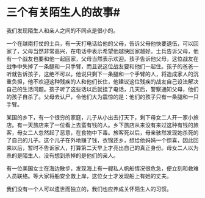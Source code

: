 # 三个有关陌生人的故事#
我们发现陌生人和亲人之间的不同点是很小的。 


一个在越南打仗的士兵，有一天打电话给他的父母，告诉父母他快要退伍，可以回家了，父母当然非常高兴，在电话中表示希望他越快回家越好。士兵告诉父母，他有一个战友也要和他一起回家，父母当然表示欢迎。孩子告诉他父母，这位战友在战争中失掉了一条腿和一只手臂，而且说这位战友要和他们一起住。孩子的爸爸一听就告诉孩子，这绝不可以。他说只剩下一条腿和一个手臂的人，将造成家人的沉重负担，他不欢迎这种残疾的人和他们长住，他建议这位残疾的战友自己设法解决自己的生活问题。孩子听了这些话以后就挂了电话，几天后，警察通知父母，他们的孩子自杀了。父母去认尸，令他们大为震惊的是：他们的孩子只有一条腿和一只手臂。 

 某国的乡下，有一个很穷的家庭，儿子从小出去打天下，剩下母女二人开一家小旅店。有一天旅店来了一位看上去蛮有钱的人。乡下旅店从来没有来过这种有钱的旅客，母女二人忽然起了恶意，在食物中下毒。旅客死以后，母亲骇然发现她杀死的了自己的儿子。这个儿子在外地赚了钱，衣锦还乡，想给他妈妈一个惊喜，因此回来以后，暂时不告诉家人，打算第二天早上才亮出自己的真正身份。母女二人以为杀的是陌生人，没有想到杀掉的是他们的亲人。 

有一位美国女士在海边散步，发现海上有一艘私人帆船情况很危急，便立刻和救难人员联络。等大家将船安全救上岸，这位女士才发现船上有她的丈夫。 

 我们没有一个人可以遗世而独立的，我们也应养成关怀陌生人的习惯。
  